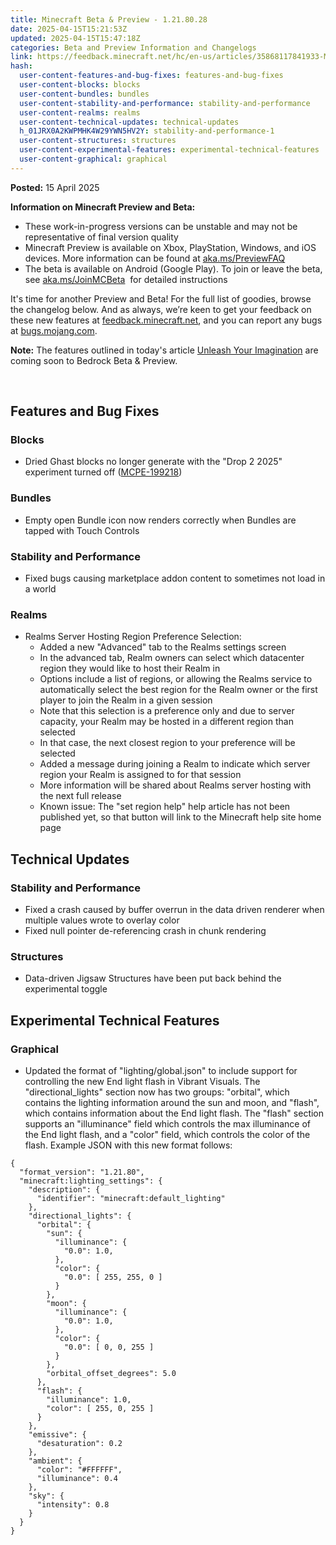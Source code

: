 ```yaml
---
title: Minecraft Beta & Preview - 1.21.80.28
date: 2025-04-15T15:21:53Z
updated: 2025-04-15T15:47:18Z
categories: Beta and Preview Information and Changelogs
link: https://feedback.minecraft.net/hc/en-us/articles/35868117841933-Minecraft-Beta-Preview-1-21-80-28
hash:
  user-content-features-and-bug-fixes: features-and-bug-fixes
  user-content-blocks: blocks
  user-content-bundles: bundles
  user-content-stability-and-performance: stability-and-performance
  user-content-realms: realms
  user-content-technical-updates: technical-updates
  h_01JRX0A2KWPMHK4W29YWN5HV2Y: stability-and-performance-1
  user-content-structures: structures
  user-content-experimental-features: experimental-technical-features
  user-content-graphical: graphical
---
```


**Posted:** 15 April 2025

**Information on Minecraft Preview and Beta:**

- These work-in-progress versions can be unstable and may not be representative of final version quality
- Minecraft Preview is available on Xbox, PlayStation, Windows, and iOS devices. More information can be found at [aka.ms/PreviewFAQ](https://aka.ms/PreviewFAQ) 
- The beta is available on Android (Google Play). To join or leave the beta, see [aka.ms/JoinMCBeta](https://aka.ms/JoinMCBeta)  for detailed instructions

It's time for another Preview and Beta! For the full list of goodies, browse the changelog below. And as always, we’re keen to get your feedback on these new features at [feedback.minecraft.net](https://feedback.minecraft.net/), and you can report any bugs at [bugs.mojang.com](https://bugs.mojang.com/).  
  
**Note:** The features outlined in today's article [Unleash Your Imagination](https://www.minecraft.net/en-us/article/unleash-your-imagination) are coming soon to Bedrock Beta & Preview.

 

## Features and Bug Fixes

### Blocks

- Dried Ghast blocks no longer generate with the "Drop 2 2025" experiment turned off ([MCPE-199218](https://bugs.mojang.com/browse/MCPE-199218))

### Bundles

- Empty open Bundle icon now renders correctly when Bundles are tapped with Touch Controls

### Stability and Performance

- Fixed bugs causing marketplace addon content to sometimes not load in a world

### Realms

- Realms Server Hosting Region Preference Selection:
  - Added a new "Advanced" tab to the Realms settings screen
  - In the advanced tab, Realm owners can select which datacenter region they would like to host their Realm in
  - Options include a list of regions, or allowing the Realms service to automatically select the best region for the Realm owner or the first player to join the Realm in a given session
  - Note that this selection is a preference only and due to server capacity, your Realm may be hosted in a different region than selected
  - In that case, the next closest region to your preference will be selected
  - Added a message during joining a Realm to indicate which server region your Realm is assigned to for that session
  - More information will be shared about Realms server hosting with the next full release
  - Known issue: The "set region help" help article has not been published yet, so that button will link to the Minecraft help site home page

## Technical Updates

### Stability and Performance

- Fixed a crash caused by buffer overrun in the data driven renderer when multiple values wrote to overlay color
- Fixed null pointer de-referencing crash in chunk rendering

### Structures

- Data-driven Jigsaw Structures have been put back behind the experimental toggle

## Experimental Technical Features

### Graphical

- Updated the format of "lighting/global.json" to include support for controlling the new End light flash in Vibrant Visuals. The "directional_lights" section now has two groups: "orbital", which contains the lighting information around the sun and moon, and "flash", which contains information about the End light flash. The "flash" section supports an "illuminance" field which controls the max illuminance of the End light flash, and a "color" field, which controls the color of the flash. Example JSON with this new format follows:

``` hljs
{
  "format_version": "1.21.80",
  "minecraft:lighting_settings": {
    "description": {
      "identifier": "minecraft:default_lighting"
    },
    "directional_lights": {
      "orbital": {
        "sun": {
          "illuminance": {
            "0.0": 1.0,
          },
          "color": {
            "0.0": [ 255, 255, 0 ]
          }
        },
        "moon": {
          "illuminance": {
            "0.0": 1.0,
          },
          "color": {
            "0.0": [ 0, 0, 255 ]
          }
        },
        "orbital_offset_degrees": 5.0
      },
      "flash": {
        "illuminance": 1.0,
        "color": [ 255, 0, 255 ]
      }
    },
    "emissive": {
      "desaturation": 0.2
    },
    "ambient": {
      "color": "#FFFFFF",
      "illuminance": 0.4
    },
    "sky": {
      "intensity": 0.8
    }
  }
}
```
